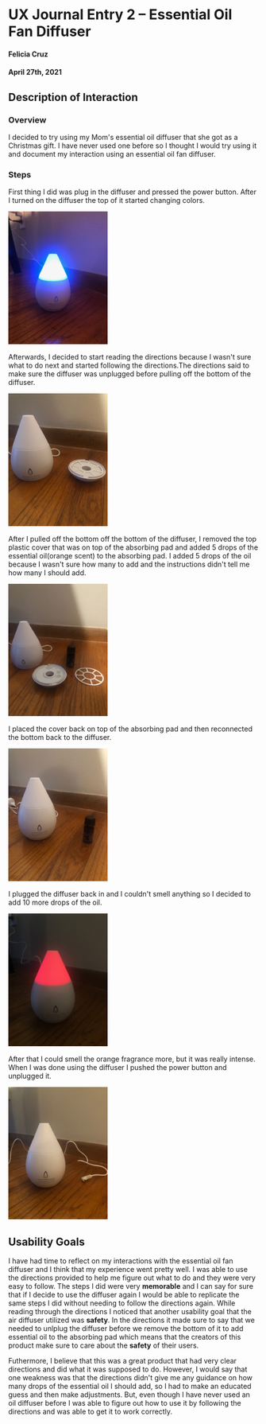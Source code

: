 # UX Journal Entry 2 – Essential Oil Fan Diffuser

#### Felicia Cruz 
#### April 27th, 2021


## Description of Interaction

### Overview
I decided to try using my Mom's essential oil diffuser that she got as a Christmas gift. I have never used one before so I thought I would try using it and document my interaction 
using an essential oil fan diffuser.

### Steps
First thing I did was plug in the diffuser and pressed the power button. After I turned on the diffuser the top of it started changing colors.

<img src="step1_entry2.jpg" width="200">

Afterwards, I decided to start reading the directions because I wasn't sure what to do next and started following the directions.The directions said to make sure the diffuser was unplugged before pulling off the bottom of the diffuser.

<img src="step2_entry2.jpg" width="200">

After I pulled off the bottom off the bottom of the diffuser, I removed the top plastic cover that was on top of the absorbing pad and added 5 drops of the essential oil(orange
scent) to the absorbing pad. I added 5 drops of the oil because I wasn't sure how many to add and the instructions didn't tell me how many I should add.

<img src="step3_entry2.jpg" width="200">

I placed the cover back on top of the absorbing pad and then reconnected the bottom back to the diffuser.

<img src="step4_entry2.jpg" width="200">

I plugged the diffuser back in and I couldn't smell anything so I decided to add 10 more drops of the oil.

<img src="step5_entry2.jpg" width="200">

After that I could smell the orange fragrance more, but it was really intense. When I was done using the diffuser I pushed the power button and unplugged it.

<img src="step6_entry2.jpg" width="200">


## Usability Goals

I have had time to reflect on my interactions with the essential oil fan diffuser and I think that my experience went pretty well. I was able to use the directions
provided to help me figure out what to do and they were very easy to follow. The steps I did were very **memorable** and I can say for sure that if I decide to use the diffuser again I would be able to replicate the same steps I did without needing to follow the directions again. While reading through the directions I noticed that another usability goal that the air diffuser utilized was **safety**. In the directions it made sure to say that we needed to unlplug the diffuser before we remove the bottom of it to add essential oil to the absorbing pad which means that the creators of this product make sure to care about the **safety** of their users. 

Futhermore, I believe that this was a great product that had very clear directions and did what it was supposed to do. However, I would say that one weakness was that the directions didn't give me any guidance on how many drops of the essential oil I should add, so I had to make an educated guess and then make adjustments. But, even though I have never used an oil diffuser before I was able to figure out how to use it by following the directions and was able to get it to work correctly.
